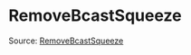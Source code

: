 # RemoveBcastSqueeze

Source: [RemoveBcastSqueeze](../../../csrc/preseg_passes/remove_bcast_squeeze.h#L15)
